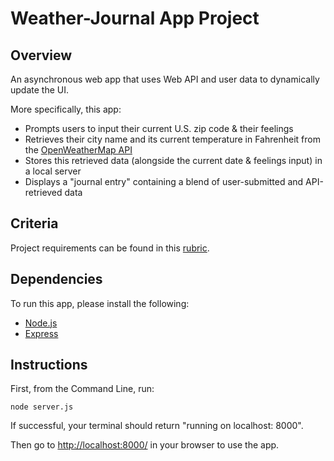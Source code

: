 # Weather-Journal App Project

## Overview
An asynchronous web app that uses Web API and user data to dynamically update the UI.

More specifically, this app:
- Prompts users to input their current U.S. zip code & their feelings
- Retrieves their city name and its current temperature in Fahrenheit from the [OpenWeatherMap API](https://openweathermap.org/api)
- Stores this retrieved data (alongside the current date & feelings input) in a local server
- Displays a "journal entry" containing a blend of user-submitted and API-retrieved data

## Criteria

Project requirements can be found in this [rubric](https://review.udacity.com/#!/rubrics/4671/view).

## Dependencies

To run this app, please install the following:

- [Node.js](https://nodejs.org/en/)
- [Express](https://expressjs.com/)

## Instructions

First, from the Command Line, run:

```node server.js```

If successful, your terminal should return "running on localhost: 8000".

Then go to [http://localhost:8000/](http://localhost:8000/) in your browser to use the app.